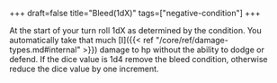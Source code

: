 +++
draft=false
title="Bleed(1dX)"
tags=["negative-condition"]
+++

At the start of your turn roll 1dX as determined by the condition. You automatically take that much [I]({{< ref "/core/ref/damage-types.md#internal" >}}) damage to hp without the ability to dodge or defend. If the dice value is 1d4 remove the bleed condition, otherwise reduce the dice value by one increment.
